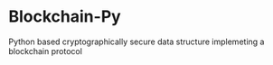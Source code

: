 # Blockchain-Py
Python based cryptographically secure data structure implemeting a blockchain protocol
